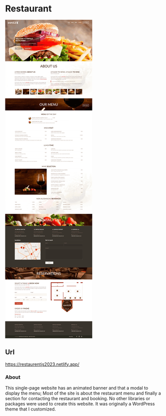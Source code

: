 # Restaurant

![Screen Project](Images/Screen-Project.png)

## Url
https://restaurentjs2023.netlify.app/

### About
This single-page website has an animated banner and that a modal to display the menu; Most of the site is about the restaurant menu and finally a section for contacting the restaurant and booking. No other libraries or packages were used to create this website. It was originally a WordPress theme that I customized.